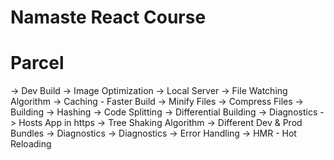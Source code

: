 # Namaste React Course

# Parcel

-> Dev Build
-> Image Optimization
-> Local Server
-> File Watching Algorithm
-> Caching - Faster Build
-> Minify Files
-> Compress Files
-> Building
-> Hashing
-> Code Splitting
-> Differential Building
-> Diagnostics
-> Hosts App in https
-> Tree Shaking Algorithm
-> Different Dev & Prod Bundles
-> Diagnostics
-> Diagnostics
-> Error Handling
-> HMR - Hot Reloading
